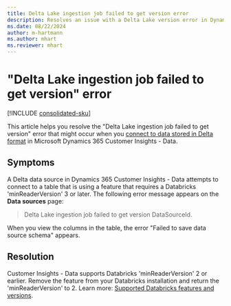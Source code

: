 ```yaml
---
title: Delta Lake ingestion job failed to get version error
description: Resolves an issue with a Delta Lake version error in Dynamics 365 Customer Insights - Data.
ms.date: 08/22/2024
author: m-hartmann
ms.author: mhart
ms.reviewer: mhart
---
```

# "Delta Lake ingestion job failed to get version" error

[!INCLUDE [consolidated-sku](../../includes/consolidated-sku.md)]

This article helps you resolve the "Delta Lake ingestion job failed to get version" error that might occur when you [connect to data stored in Delta format](/dynamics365/customer-insights/data/connect-delta-lake) in Microsoft Dynamics 365 Customer Insights - Data.

## Symptoms

A Delta data source in Dynamics 365 Customer Insights - Data attempts to connect to a table that is using a feature that requires a Databricks 'minReaderVersion' 3 or later. The following error message appears on the **Data sources** page:

> Delta Lake ingestion job failed to get version DataSourceId.

When you view the columns in the table, the error "Failed to save data source schema" appears.

## Resolution

Customer Insights - Data supports Databricks 'minReaderVersion' 2 or earlier. Remove the feature from your Databricks installation and return the 'minReaderVersion' to 2. Learn more: [Supported Databricks features and versions](/dynamics365/customer-insights/data/connect-delta-lake).
